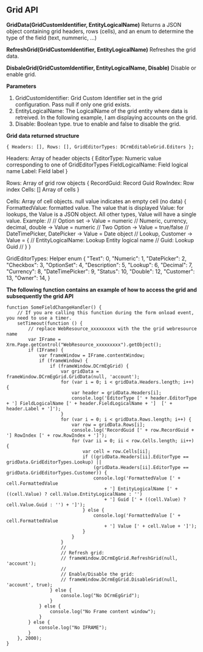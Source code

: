 ## Grid API

**GridData(GridCustomIdentifier, EntityLogicalName)**
Returns a JSON object containing grid headers, rows (cells), and an enum to determine the type of the field (text, nummeric, ...)

**RefreshGrid(GridCustomIdentifier, EntityLogicalName)**
Refreshes the grid data.

**DisbaleGrid(GridCustomIdentifier, EntityLogicalName, Disable)**
Disable or enable grid.

**Parameters**

1. GridCustomIdentifier: Grid Custom Identifier set in the grid configuration. Pass null if only one grid exists.
2. EntityLogicalName: The LogicalName of the grid entity where data is retreived. In the following example, I am displaying accounts on the grid.
3. Disable: Boolean type. true to enable and false to disable the grid.

**Grid data returned structure**

	{ Headers: [], Rows: [], GridEditorTypes: DCrmEditableGrid.Editors };

Headers: Array of header objects
	{
		EditorType: Numeric value corresponding to one of GridEditorTypes
		FieldLogicalName: Field logical name
		Label: Field label
	}

Rows: Array of grid row objects
	{
		RecordGuid: Record Guid
		RowIndex: Row index
		Cells: [] Array of cells
	}

Cells: Array of cell objects. null value indicates an empty cell (no data)
	{
		FormattedValue: formatted value. The value that is displayed
		Value: for lookups, the Value is a JSON object. All other types, Value will have a single value. Example:
		//
		// Option set -> Value = numeric
		// Numeric, currency, decimal, double -> Value = numeric
		// Two Option -> Value = true/false
		// DateTimePicker, DatePicker -> Value = Date object
		// Lookup, Customer ->  Value = {
		//                                EntityLogicalName: Lookup Entity logical name
		//                                Guid: Lookup Guid
		//                             }
	}

GridEditorTypes: Helper enum
	{
		"Text": 0,
		"Numeric": 1,
		"DatePicker": 2,
		"Checkbox": 3,
		"OptionSet": 4,
		"Description": 5,
		"Lookup": 6,
		"Decimal": 7,
		"Currency": 8,
		"DateTimePicker": 9,
		"Status": 10,
		"Double": 12,
		"Customer": 13,
		"Owner": 14,
	}

**The following function contains an example of how to access the grid and subsequently the grid API**

	function SomeFieldChangeHandler() {
		// If you are calling this function during the form onload event, you need to use a timer.
		setTimeout(function () {
			// replace WebResource_xxxxxxxxx with the the grid webresource name
			var IFrame = Xrm.Page.getControl("WebResource_xxxxxxxxx").getObject();
			if (IFrame) {
				var frameWindow = IFrame.contentWindow;
				if (frameWindow) {
					if (frameWindow.DCrmEgGrid) {
						var gridData = frameWindow.DCrmEgGrid.GridData(null, 'account');
						for (var i = 0; i < gridData.Headers.length; i++) {
							var header = gridData.Headers[i];
							console.log('EditorType [' + header.EditorType + '] FieldLogicalName [' + header.FieldLogicalName + ']  [' + header.Label + ']');
						}
						for (var i = 0; i < gridData.Rows.length; i++) {
							var row = gridData.Rows[i];
							console.log('RecordGuid [' + row.RecordGuid + '] RowIndex [' + row.RowIndex + ']');
							for (var ii = 0; ii < row.Cells.length; ii++) {
								var cell = row.Cells[ii];
								if ((gridData.Headers[ii].EditorType == gridData.GridEditorTypes.Lookup) ||
									(gridData.Headers[ii].EditorType == gridData.GridEditorTypes.Customer)) {
									console.log('FormattedValue [' + cell.FormattedValue
										+ '] EntityLogicalName [' + ((cell.Value) ? cell.Value.EntityLogicalName : '')
										+ '] Guid [' + ((cell.Value) ? cell.Value.Guid : '') + ']');
								} else {
									console.log('FormattedValue [' + cell.FormattedValue
										+ '] Value [' + cell.Value + ']');
								}
							}
						}
						//
						// Refresh grid:
						// frameWindow.DCrmEgGrid.RefreshGrid(null, 'account');
						//
						// Enable/Disable the grid:
						// frameWindow.DCrmEgGrid.DisableGrid(null, 'account', true);
					} else {
						console.log("No DCrmEgGrid");
					}
				} else {
					console.log("No Frame content window");
				}
			} else {
				console.log("No IFRAME");
			}
		}, 2000);
	}